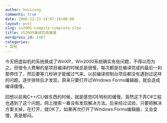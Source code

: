 ```yaml
---
author: hesicong
comments: true
date: 2008-12-23 14:07:18+00:00
layout: post
slug: vs2005-compile-complete-slow
title: VS2005编译完成缓慢
wordpress_id: 1487
categories:
- 其他
---
```


今天把虚拟机的系统换成了WinXP，Win2000系统确实有些问题，不得以而为之。但很令人费解的是项目编译的时候总是很慢，每次都是在编译完成的最后一刹那停住了，然后要等几秒钟才能缓过气来。以前编译控制台项目都没有遇到过这样的问题。逐步排除后才发现，原来只要打开过Windows Forms编辑器，就会造成编译缓慢。

回想以前用C++/CLI做东西的时候，就是感觉IDE特别的缓慢，竟然这下弄C#工程也遇到了这个问题。网上搜索一番没有发现解决方法。后来经过试验，只要把解决方案关掉，在打开，就OK了。如果再次打开了Windows Forms编辑器，又会变慢，真是郁闷。
